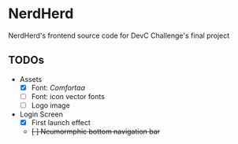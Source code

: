 # NerdHerd

NerdHerd's frontend source code for DevC Challenge's final project

## TODOs

- Assets
  - [x] Font: *Comfortaa*
  - [ ] Font: icon vector fonts
  - [ ] Logo image
- Login Screen 
  - [x] First launch effect
  - <s>[ ] Neumormphic bottom navigation bar</s>